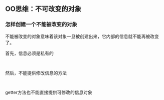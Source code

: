 ## OO思维：不可改变的对象

### 怎样创建一个不能被改变的对象

不能被改变的对象意味着该对象一旦被创建出来，它内部的信息就不能再被改变了。

首先，信息必须是私有的

```java
 
```

然后，不能提供修改信息的方法

```java
 
```

getter方法也不能直接提供可修改的信息对象

```java
 
```



